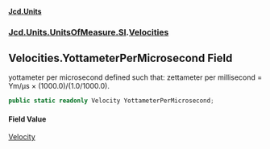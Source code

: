 #### [Jcd.Units](index 'index')
### [Jcd.Units.UnitsOfMeasure.SI](Jcd.Units.UnitsOfMeasure.SI 'Jcd.Units.UnitsOfMeasure.SI').[Velocities](Velocities 'Jcd.Units.UnitsOfMeasure.SI.Velocities')

## Velocities.YottameterPerMicrosecond Field

yottameter per microsecond defined such that: zettameter per millisecond = Ym/μs × (1000.0)/(1.0/1000.0).

```csharp
public static readonly Velocity YottameterPerMicrosecond;
```

#### Field Value
[Velocity](Velocity 'Jcd.Units.UnitTypes.Velocity')